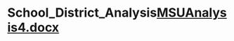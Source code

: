 # School_District_Analysis[MSUAnalysis4.docx](https://github.com/lemleysamantha/School_District_Analysis/files/9059282/MSUAnalysis4.docx)
